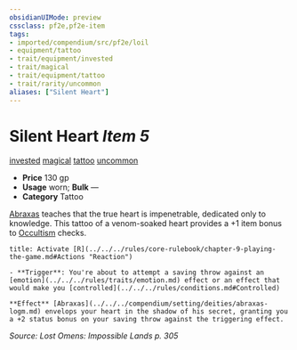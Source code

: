 ```yaml
---
obsidianUIMode: preview
cssclass: pf2e,pf2e-item
tags:
- imported/compendium/src/pf2e/loil
- equipment/tattoo
- trait/equipment/invested
- trait/magical
- trait/equipment/tattoo
- trait/rarity/uncommon
aliases: ["Silent Heart"]
---
```

# Silent Heart *Item 5*  
[invested](invested.md)  [magical](magical.md)  [tattoo](tattoo-lowg.md)  [uncommon](uncommon.md)  

- **Price** 130 gp
- **Usage** worn; **Bulk** —
- **Category** Tattoo

[Abraxas](../../setting/deities/abraxas-logm.md) teaches that the true heart is impenetrable, dedicated only to knowledge. This tattoo of a venom-soaked heart provides a +1 item bonus to [Occultism](../../skills.md#Occultism) checks.

```ad-embed-ability
title: Activate [R](../../../rules/core-rulebook/chapter-9-playing-the-game.md#Actions "Reaction")

- **Trigger**: You're about to attempt a saving throw against an [emotion](../../../rules/traits/emotion.md) effect or an effect that would make you [controlled](../../../rules/conditions.md#Controlled)

**Effect** [Abraxas](../../../compendium/setting/deities/abraxas-logm.md) envelops your heart in the shadow of his secret, granting you a +2 status bonus on your saving throw against the triggering effect.
```

*Source: Lost Omens: Impossible Lands p. 305*
